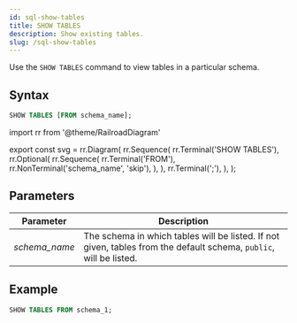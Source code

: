 ```yaml
---
id: sql-show-tables
title: SHOW TABLES
description: Show existing tables.
slug: /sql-show-tables
---
```


Use the `SHOW TABLES` command to view tables in a particular schema.

## Syntax

```sql
SHOW TABLES [FROM schema_name];
```


import rr from '@theme/RailroadDiagram'

export const svg = rr.Diagram(
    rr.Sequence(
        rr.Terminal('SHOW TABLES'),
        rr.Optional(
            rr.Sequence(
                rr.Terminal('FROM'),
                rr.NonTerminal('schema_name', 'skip'),
            ),
        ),
        rr.Terminal(';'),
    ),
);

<drawer SVG={svg} />



## Parameters
|Parameter   | Description           |
|---------------------------|-----------------------|
|*schema_name*                   |The schema in which tables will be listed. If not given, tables from the default schema, `public`, will be listed.|


## Example
```sql
SHOW TABLES FROM schema_1;
```
